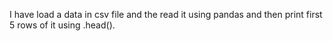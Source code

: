 I have load a data in csv file and the read it using pandas and then print first 5 rows of it using .head().